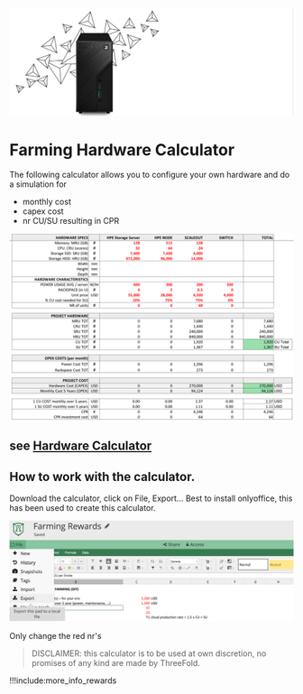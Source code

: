 ![](img/3node_example.png)

# Farming Hardware Calculator

The following calculator allows you to configure your own hardware and do a simulation for

- monthly cost
- capex cost
- nr CU/SU resulting in CPR

![](img/farming_calc.png)

## see [Hardware Calculator](https://secure.threefold.me/sheet/#/2/sheet/view/UyFs5dFBQWnyswB3RNMQO5Ojh-PkvBDdMTqvQs2IqpI/)

## How to work with the calculator.

Download the calculator, click on File, Export...
Best to install onlyoffice, this has been used to create this calculator.

![](img/farming_calc_export.png)

Only change the red nr's

> DISCLAIMER: this calculator is to be used at own discretion, no promises of any kind are made by ThreeFold. <BR>

!!!include:more_info_rewards

